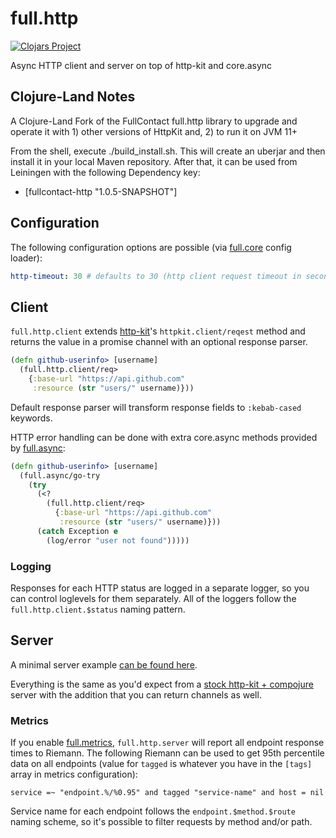 # full.http

[![Clojars Project](https://img.shields.io/clojars/v/fullcontact/full.http.svg)](https://clojars.org/fullcontact/full.http)

Async HTTP client and server on top of http-kit and core.async

## Clojure-Land Notes
A Clojure-Land Fork of the FullContact full.http library to upgrade and operate it with 1) other versions of HttpKit and, 2) to run it on JVM 11+

From the shell, execute ./build_install.sh. This will create an uberjar and then install it in your local Maven repository. After that, it can
be used from Leiningen with the following Dependency key:

  - [fullcontact-http "1.0.5-SNAPSHOT"]

## Configuration

The following configuration options are possible (via [full.core](https://github.com/fullcontact/full.core) config
loader):

```yaml
http-timeout: 30 # defaults to 30 (http client request timeout in seconds)
```

## Client

`full.http.client` extends [http-kit](http://www.http-kit.org/client.html)'s
`httpkit.client/reqest` method and returns the value in a promise channel with
an optional response parser.

```clojure
(defn github-userinfo> [username]
  (full.http.client/req>
    {:base-url "https://api.github.com"
     :resource (str "users/" username)}))
```

Default response parser will transform response fields to `:kebab-cased`
keywords.

HTTP error handling can be done with extra core.async methods provided by
[full.async](https://github.com/fullcontact/full.async):

```clojure
(defn github-userinfo> [username]
  (full.async/go-try
    (try
      (<?
        (full.http.client/req>
          {:base-url "https://api.github.com"
           :resource (str "users/" username)}))
      (catch Exception e
        (log/error "user not found")))))
```

### Logging

Responses for each HTTP status are logged in a separate logger, so you can control
loglevels for them separately. All of the loggers follow the
`full.http.client.$status` naming pattern.


## Server

A minimal server example [can be found here](https://github.com/fullcontact/full.bootstrap/blob/master/examples/http-service/src/example/api.clj).

Everything is the same as you'd expect from a [stock http-kit + compojure](http://www.http-kit.org/server.html#routing) server
with the addition that you can return channels as well.


### Metrics

If you enable [full.metrics](https://github.com/fullcontact/full.metrics), `full.http.server` will report all endpoint
response times to Riemann. The following Riemann can be used to get 95th
percentile data on all endpoints (value for `tagged` is whatever you have in
the `[tags]` array in metrics configuration):

```
service =~ "endpoint.%/%0.95" and tagged "service-name" and host = nil
```

Service name for each endpoint follows the `endpoint.$method.$route` naming
scheme, so it's possible to filter requests by method and/or path.
